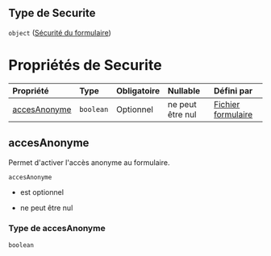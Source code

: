 ## Type de Securite

`object` ([Sécurité du formulaire](frw-form-definitions-sécurité-du-formulaire.md))

# Propriétés de Securite

| Propriété                     | Type      | Obligatoire | Nullable         | Défini par                                                                                                                                                |
| :---------------------------- | :-------- | :---------- | :--------------- | :-------------------------------------------------------------------------------------------------------------------------------------------------------- |
| [accesAnonyme](#accesanonyme) | `boolean` | Optionnel   | ne peut être nul | [Fichier formulaire](frw-form-definitions-sécurité-du-formulaire-properties-accesanonyme.md "schemas/form#/definitions/Securite/properties/accesAnonyme") |

## accesAnonyme

Permet d'activer l'accès anonyme au formulaire.

`accesAnonyme`

*   est optionnel

*   ne peut être nul

### Type de accesAnonyme

`boolean`
